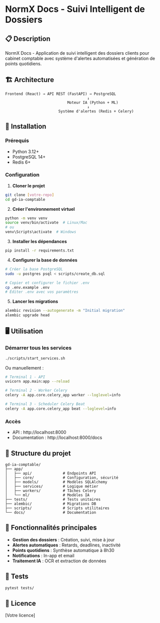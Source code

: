 # NormX Docs - Suivi Intelligent de Dossiers

## 📋 Description

NormX Docs - Application de suivi intelligent des dossiers clients pour cabinet comptable avec système d'alertes automatisées et génération de points quotidiens.

## 🏗️ Architecture

```
Frontend (React) → API REST (FastAPI) → PostgreSQL
                                     ↓
                            Moteur IA (Python + ML)
                                     ↓
                        Système d'alertes (Redis + Celery)
```

## 🚀 Installation

### Prérequis
- Python 3.12+
- PostgreSQL 14+
- Redis 6+

### Configuration

1. **Cloner le projet**
```bash
git clone [votre-repo]
cd gd-ia-comptable
```

2. **Créer l'environnement virtuel**
```bash
python -m venv venv
source venv/bin/activate  # Linux/Mac
# ou
venv\Scripts\activate  # Windows
```

3. **Installer les dépendances**
```bash
pip install -r requirements.txt
```

4. **Configurer la base de données**
```bash
# Créer la base PostgreSQL
sudo -u postgres psql < scripts/create_db.sql

# Copier et configurer le fichier .env
cp .env.example .env
# Éditer .env avec vos paramètres
```

5. **Lancer les migrations**
```bash
alembic revision --autogenerate -m "Initial migration"
alembic upgrade head
```

## 🖥️ Utilisation

### Démarrer tous les services
```bash
./scripts/start_services.sh
```

Ou manuellement :

```bash
# Terminal 1 - API
uvicorn app.main:app --reload

# Terminal 2 - Worker Celery
celery -A app.core.celery_app worker --loglevel=info

# Terminal 3 - Scheduler Celery Beat
celery -A app.core.celery_app beat --loglevel=info
```

### Accès
- API : http://localhost:8000
- Documentation : http://localhost:8000/docs

## 📁 Structure du projet

```
gd-ia-comptable/
├── app/
│   ├── api/              # Endpoints API
│   ├── core/             # Configuration, sécurité
│   ├── models/           # Modèles SQLAlchemy
│   ├── services/         # Logique métier
│   ├── workers/          # Tâches Celery
│   └── ml/               # Modèles IA
├── tests/                # Tests unitaires
├── alembic/              # Migrations DB
├── scripts/              # Scripts utilitaires
└── docs/                 # Documentation
```

## 🔧 Fonctionnalités principales

- **Gestion des dossiers** : Création, suivi, mise à jour
- **Alertes automatiques** : Retards, deadlines, inactivité
- **Points quotidiens** : Synthèse automatique à 8h30
- **Notifications** : In-app et email
- **Traitement IA** : OCR et extraction de données

## 🧪 Tests

```bash
pytest tests/
```

## 📝 Licence

[Votre licence]